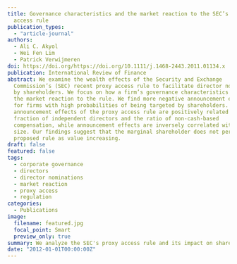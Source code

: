 ```yaml
---
title: Governance characteristics and the market reaction to the SEC’s proxy
  access rule
publication_types:
  - "article-journal"
authors:
  - Ali C. Akyol
  - Wei Fen Lim
  - Patrick Verwijmeren
doi: https://doi.org/https://doi.org/10.1111/j.1468-2443.2011.01134.x
publication: International Review of Finance
abstract: We examine the wealth effects of the Security and Exchange
  Commission’s (SEC) recent proxy access rule to facilitate director nominations
  by shareholders. We focus on how a firm’s governance characteristics affect
  the market reaction to the rule. We find more negative announcement effects
  for firms with high probabilities of being targeted by shareholders. The
  announcement effects of the proxy access rule are positively related to the
  fraction of independent directors and the ratio of non-cash-based
  compensation, while announcement effects are inversely correlated with board
  size. Our findings suggest that the marginal shareholder does not perceive the
  proposed rule as value increasing.
draft: false
featured: false
tags:
  - corporate governance
  - directors
  - director nominations
  - market reaction
  - proxy access
  - regulation
categories:
  - Publications
image:
  filename: featured.jpg
  focal_point: Smart
  preview_only: true
summary: We analyze the SEC's proxy access rule and its impact on shareholder wealth focusing on firms' governance characteristics. Firms with a high probability of being targeted have more negative returns while independent directors and non-cash compensation positively influence the market's reaction. Smaller boards have less negative impact, suggesting the rule isn't seen as value-enhancing by marginal shareholders. 
date: "2012-01-01T00:00:00Z"
---
```

